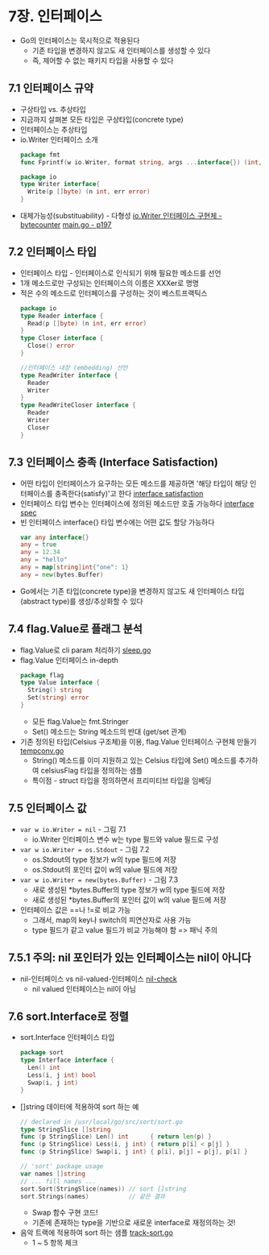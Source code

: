 7장. 인터페이스
===

* Go의 인터페이스는 묵시적으로 적용된다
  * 기존 타입을 변경하지 않고도 새 인터페이스를 생성할 수 있다
  * 즉, 제어할 수 없는 패키지 타입을 사용할 수 있다

## 7.1 인터페이스 규약
* 구상타입 vs. 추상타입
* 지금까지 살펴본 모든 타입은 구상타입(concrete type)
* 인터페이스는 추상타입
* io.Writer 인터페이스 소개
  ```go
  package fmt
  func Fprintf(w io.Writer, format string, args ...interface{}) (int, error)
  ```
  ```go
  package io
  type Writer interface{
    Write(p []byte) (n int, err error)
  }
  ```
* 대체가능성(substituability) - 다형성
  [io.Writer 인터페이스 구현체 - bytecounter](./bytecounter/bytecounter.go)
  [main.go - p197](./main.go)

## 7.2 인터페이스 타입
* 인터페이스 타입 - 인터페이스로 인식되기 위해 필요한 메소드를 선언
* 1개 메소드로만 구성되는 인터페이스의 이름은 XXXer로 명명
* 적은 수의 메소드로 인터페이스를 구성하는 것이 베스트프랙틱스
  ```go
  package io
  type Reader interface {
    Read(p []byte) (n int, err error)
  }
  type Closer interface {
    Close() error
  }
  ```
  ```go
  //인터페이스 내장 (embedding) 선언
  type ReadWriter interface {
    Reader
    Writer
  }
  type ReadWriteCloser interface {
    Reader
    Writer
    Closer
  }
  ```

## 7.3 인터페이스 충족 (Interface Satisfaction)
* 어떤 타입이 인터페이스가 요구하는 모든 메소드를 제공하면
  '해당 타입이 해당 인터페이스를 충족한다(satisfy)'고 한다
  [interface satisfaction](./satisfy.go)
* 인터페이스 타입 변수는 인터페이스에 정의된 메소드만 호출 가능하다
  [interface spec](./spec-only.go)
* 빈 인터페이스 interface{} 타입 변수에는 어떤 값도 할당 가능하다
  ```go
  var any interface{}
  any = true
  any = 12.34
  any = "hello"
  any = map[string]int{"one": 1}
  any = new(bytes.Buffer)
  ```
* Go에서는 기존 타입(concrete type)을 변경하지 않고도
  새 인터페이스 타입(abstract type)를 생성/추상화할 수 있다

## 7.4 flag.Value로 플래그 분석
* flag.Value로 cli param 처리하기
  [sleep.go](./sleep.go)
* flag.Value 인터페이스 in-depth
  ```go
  package flag
  type Value interface {
    String() string
    Set(string) error
  }
  ```
  * 모든 flag.Value는 fmt.Stringer
  * Set() 메소드는 String 메소드의 반대 (get/set 관계)
* 기존 정의된 타입(Celsius 구조체)을 이용, flag.Value 인터페이스 구현체 만들기
  [tempconv.go](./tempconv.go)
  * String() 메소드를 이미 지원하고 있는 Celsius 타입에
    Set() 메소드를 추가하여 celsiusFlag 타입을 정의하는 샘플
  * 특이점 - struct 타입을 정의하면서 프리미티브 타입을 임베딩

## 7.5 인터페이스 값
* ```var w io.Writer = nil``` - 그림 7.1
  * io.Writer 인터페이스 변수 w는 type 필드와 value 필드로 구성
* ```var w io.Writer = os.Stdout``` - 그림 7.2
  * os.Stdout의 type 정보가 w의 type 필드에 저장
  * os.Stdout의 포인터 값이 w의 value 필드에 저장
* ```var w io.Writer = new(bytes.Buffer)``` - 그림 7.3
  * 새로 생성된 *bytes.Buffer의 type 정보가 w의 type 필드에 저장
  * 새로 생성된 *bytes.Buffer의 포인터 값이 w의 value 필드에 저장
* 인터페이스 값은 ==나 !=로 비교 가능
  * 그래서, map의 key나 switch의 피연산자로 사용 가능
  * type 필드가 같고 value 필드가 비교 가능해야 함 => 패닉 주의

## 7.5.1 주의: nil 포인터가 있는 인터페이스는 nil이 아니다
* nil-인터페이스 vs nil-valued-인터페이스
  [nil-check](./nil-check.go)
  * nil valued 인터페이스는 nil이 아님

## 7.6 sort.Interface로 정렬
* sort.Interface 인터페이스 타입
  ```go
  package sort
  type Interface interface {
    Len() int
    Less(i, j int) bool
    Swap(i, j int)
  }
  ```
* []string 데이터에 적용하여 sort 하는 예
  ```go
  // declared in /usr/local/go/src/sort/sort.go
  type StringSlice []string
  func (p StringSlice) Len() int      { return len(p) }
  func (p StringSlice) Less(i, j int) { return p[i] < p[j] }
  func (p StringSlice) Swap(i, j int) { p[i], p[j] = p[j], p[i] }

  // 'sort' package usage
  var names []string
  // ... fill names ...
  sort.Sort(StringSlice(names)) // sort []string
  sort.Strings(names)           // 같은 결과
  ```
  * Swap 함수 구현 코드!
  * 기존에 존재하는 type을 기반으로 새로운 interface로 재정의하는 것!
* 음악 트랙에 적용하여 sort 하는 샘플
  [track-sort.go](./track-sort.go)
  * 1 ~ 5 항목 체크
